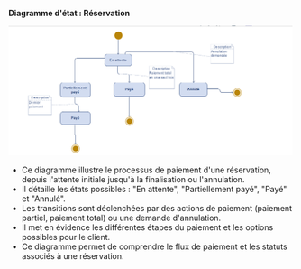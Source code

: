 
**Diagramme d'état : Réservation**

![](paiement.png)

* Ce diagramme illustre le processus de paiement d'une réservation, depuis l'attente initiale jusqu'à la finalisation ou l'annulation.
* Il détaille les états possibles : "En attente", "Partiellement payé", "Payé" et "Annulé".
* Les transitions sont déclenchées par des actions de paiement (paiement partiel, paiement total) ou une demande d'annulation.
* Il met en évidence les différentes étapes du paiement et les options possibles pour le client.
* Ce diagramme permet de comprendre le flux de paiement et les statuts associés à une réservation.
